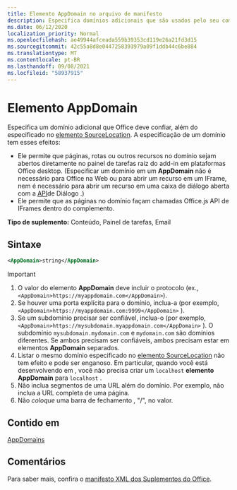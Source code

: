 ```yaml
---
title: Elemento AppDomain no arquivo de manifesto
description: Especifica domínios adicionais que são usados pelo seu complemento e devem ser confiáveis por Office.
ms.date: 06/12/2020
localization_priority: Normal
ms.openlocfilehash: ae49944afceada559b39353cd119e26a21fd3d15
ms.sourcegitcommit: 42c55a8d8e0447258393979a09f1ddb44c6be884
ms.translationtype: MT
ms.contentlocale: pt-BR
ms.lasthandoff: 09/08/2021
ms.locfileid: "58937915"
---
```

# <a name="appdomain-element"></a>Elemento AppDomain

Especifica um domínio adicional que Office deve confiar, além do especificado no [elemento SourceLocation](sourcelocation.md). A especificação de um domínio tem esses efeitos:

- Ele permite que páginas, rotas ou outros recursos no domínio sejam abertos diretamente no painel de tarefas raiz do add-in em plataformas Office desktop. (Especificar um domínio em um **AppDomain** não é necessário para Office na Web ou para abrir um recurso em um IFrame, nem é necessário para abrir um recurso em uma caixa de diálogo aberta com a [API](../../develop/dialog-api-in-office-add-ins.md)de Diálogo .)
- Ele permite que as páginas no domínio façam chamadas Office.js API de IFrames dentro do complemento.

**Tipo de suplemento:** Conteúdo, Painel de tarefas, Email

## <a name="syntax"></a>Sintaxe

```XML
<AppDomain>string</AppDomain>
```

> [!IMPORTANT]
> 1. O valor do elemento **AppDomain** deve incluir o protocolo (ex., `<AppDomain>https://myappdomain.com</AppDomain>`).
> 2. Se houver uma porta explícita para o domínio, inclua-a (por exemplo, `<AppDomain>https://myappdomain.com:9999</AppDomain>` ).
> 3. Se um subdomínio precisar ser confiável, inclua-o (por exemplo, `<AppDomain>https://mysubdomain.myappdomain.com</AppDomain>` ). O subdomínio `mysubdomain.mydomain.com` e `mydomain.com` são domínios diferentes. Se ambos precisam ser confiáveis, ambos precisam estar em elementos **AppDomain** separados.
> 4. Listar o mesmo domínio especificado no [elemento SourceLocation](sourcelocation.md) não tem efeito e pode ser enganoso. Em particular, quando você está desenvolvendo em , você não precisa criar um `localhost` **elemento AppDomain** para `localhost` .
> 5. Não inclua segmentos de uma URL além do domínio. Por exemplo, não inclua a URL completa de uma página.
> 6. Não *coloque* uma barra de fechamento , "/", no valor.

## <a name="contained-in"></a>Contido em

[AppDomains](appdomains.md)

## <a name="remarks"></a>Comentários

Para saber mais, confira o [manifesto XML dos Suplementos do Office](../../develop/add-in-manifests.md).
